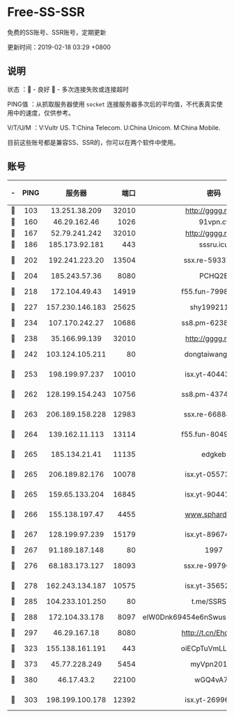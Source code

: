 # Free-SS-SSR

免费的SS账号、SSR账号，定期更新

更新时间：2019-02-18 03:29 +0800

## 说明

状态     ：🙂 - 良好 🙁 - 多次连接失败或连接超时

PING值   ：从抓取服务器使用 `socket` 连接服务器多次后的平均值，不代表真实使用中的速度，仅供参考。

V/T/U/M  ：V:Vultr US. T:China Telecom. U:China Unicom. M:China Mobile.

目前这些账号都是兼容SS、SSR的，你可以在两个软件中使用。

## 账号

|-|PING|服务器|端口|密码|加密方式|区域|V/T/U/M|
|:----:|:----:|:-----:|-----:|:----:|:----:|:----:|:----:|
|🙂|103|13.251.38.209|32010|http://gggg.rocks|chacha20|SG|9↑/10↑/10↑/10↑|
|🙂|160|46.29.162.46|1026|91vpn.cf|rc4-md5|RU|10↑/10↑/10↑/10↑|
|🙂|167|52.79.241.242|32010|http://gggg.rocks|chacha20|KR|10↑/10↑/10↑/10↑|
|🙂|186|185.173.92.181|443|sssru.icu|rc4-md5|RU|10↑/10↑/10↑/10↑|
|🙂|202|192.241.223.20|13504|ssx.re-59337891|aes-256-cfb|US|10↑/10↑/10↑/10↑|
|🙂|204|185.243.57.36|8080|PCHQ2E|rc4-md5|US|10↑/10↑/10↑/10↑|
|🙂|218|172.104.49.43|14919|f55.fun-79987734|aes-256-cfb|SG|10↑/10↑/10↑/10↑|
|🙂|227|157.230.146.183|25625|shy19921124|rc4-md5|US|10↑/10↑/10↑/10↑|
|🙂|234|107.170.242.27|10686|ss8.pm-62386550|aes-256-cfb|US|10↑/10↑/10↑/10↑|
|🙂|238|35.166.99.139|32010|http://gggg.rocks|chacha20|US|10↑/9↑/10↑/9↑|
|🙂|242|103.124.105.211|80|dongtaiwang.com|aes-256-cfb|US|10↑/10↑/10↑/10↑|
|🙂|253|198.199.97.237|10010|isx.yt-40443198|aes-256-cfb|US|9↑/9↑/9↑/9↑|
|🙂|262|128.199.154.243|10756|ss8.pm-43747025|aes-256-cfb|SG|10↑/10↑/10↑/10↑|
|🙂|263|206.189.158.228|12983|ssx.re-66888267|aes-256-cfb|SG|10↑/10↑/10↑/10↑|
|🙂|264|139.162.11.113|13114|f55.fun-80490883|aes-256-cfb|SG|10↑/10↑/10↑/10↑|
|🙂|265|185.134.21.41|11135|edgkeb|aes-256-cfb|GB|10↑/10↑/10↑/10↑|
|🙂|265|206.189.82.176|10078|isx.yt-05573873|aes-256-cfb|SG|9↑/9↑/9↑/9↑|
|🙂|265|159.65.133.204|16845|isx.yt-90441327|aes-256-cfb|SG|9↑/9↑/9↑/9↑|
|🙂|266|155.138.197.47|4455|www.sphard.com|aes-256-cfb|US|10↑/10↑/10↑/10↑|
|🙂|267|128.199.97.239|15179|isx.yt-89674544|aes-256-cfb|SG|9↑/9↑/9↑/9↑|
|🙂|267|91.189.187.148|80|1997|chacha20|US|10↑/10↑/10↑/10↑|
|🙂|276|68.183.173.127|18093|ssx.re-99796955|aes-256-cfb|US|10↑/10↑/10↑/10↑|
|🙂|278|162.243.134.187|10575|isx.yt-35652287|aes-256-cfb|US|9↑/9↑/9↑/9↑|
|🙂|285|104.233.101.250|80|t.me/SSRSUB|rc4-md5|CA|10↑/10↑/10↑/10↑|
|🙂|288|172.104.33.178|8097|eIW0Dnk69454e6nSwuspv9DmS201tQ0D|aes-256-cfb|SG|10↑/10↑/10↑/10↑|
|🙂|297|46.29.167.18|8080|http://t.cn/EhdmTxe|rc4-md5|RU|10↑/10↑/10↑/10↑|
|🙂|323|155.138.161.191|443|oiECpTuVmLLxk4Ts|aes-256-cfb|US|10↑/10↑/10↑/10↑|
|🙂|373|45.77.228.249|5454|myVpn2019[]|rc4-md5|GB|10↑/10↑/10↑/10↑|
|🙂|380|46.17.43.2|22100|wGQ4vA7D|aes-256-gcm|RU|9↑/10↑/10↑/10↑|
|🙂|303|198.199.100.178|12392|isx.yt-26996386|aes-256-cfb|US|9↑/9↑/9↑/9↑|
